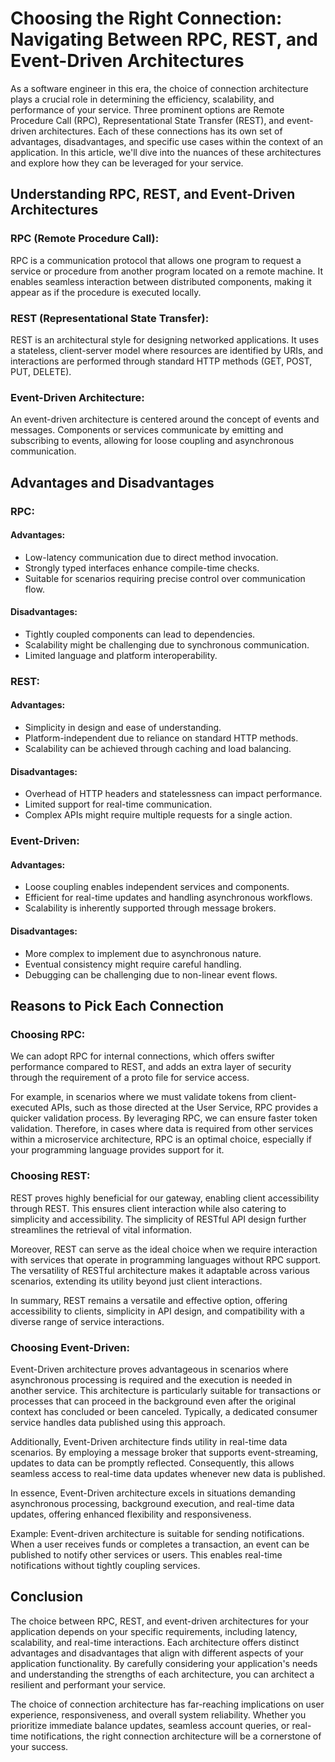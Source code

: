 # Choosing the Right Connection: Navigating Between RPC, REST, and Event-Driven Architectures

As a software engineer in this era, the choice of connection architecture plays a crucial role in determining the efficiency, scalability, and performance of your service. Three prominent options are Remote Procedure Call (RPC), Representational State Transfer (REST), and event-driven architectures. Each of these connections has its own set of advantages, disadvantages, and specific use cases within the context of an application. In this article, we'll dive into the nuances of these architectures and explore how they can be leveraged for your service.

## Understanding RPC, REST, and Event-Driven Architectures
### RPC (Remote Procedure Call):
RPC is a communication protocol that allows one program to request a service or procedure from another program located on a remote machine. It enables seamless interaction between distributed components, making it appear as if the procedure is executed locally.

### REST (Representational State Transfer):
REST is an architectural style for designing networked applications. It uses a stateless, client-server model where resources are identified by URIs, and interactions are performed through standard HTTP methods (GET, POST, PUT, DELETE).

### Event-Driven Architecture:
An event-driven architecture is centered around the concept of events and messages. Components or services communicate by emitting and subscribing to events, allowing for loose coupling and asynchronous communication.

## Advantages and Disadvantages
### RPC:

#### Advantages:
- Low-latency communication due to direct method invocation.
- Strongly typed interfaces enhance compile-time checks.
- Suitable for scenarios requiring precise control over communication flow.

#### Disadvantages:

- Tightly coupled components can lead to dependencies.
- Scalability might be challenging due to synchronous communication.
- Limited language and platform interoperability.


### REST:
#### Advantages:

- Simplicity in design and ease of understanding.
- Platform-independent due to reliance on standard HTTP methods.
- Scalability can be achieved through caching and load balancing.

#### Disadvantages:
- Overhead of HTTP headers and statelessness can impact performance.
- Limited support for real-time communication.
- Complex APIs might require multiple requests for a single action.


### Event-Driven:
#### Advantages:
- Loose coupling enables independent services and components.
- Efficient for real-time updates and handling asynchronous workflows.
- Scalability is inherently supported through message brokers.

#### Disadvantages:
- More complex to implement due to asynchronous nature.
- Eventual consistency might require careful handling.
- Debugging can be challenging due to non-linear event flows.


## Reasons to Pick Each Connection
### Choosing RPC:

We can adopt RPC for internal connections, which offers swifter performance compared to REST, and adds an extra layer of security through the requirement of a proto file for service access.

For example, in scenarios where we must validate tokens from client-executed APIs, such as those directed at the User Service, RPC provides a quicker validation process. By leveraging RPC, we can ensure faster token validation. Therefore, in cases where data is required from other services within a microservice architecture, RPC is an optimal choice, especially if your programming language provides support for it.


### Choosing REST:

REST proves highly beneficial for our gateway, enabling client accessibility through REST. This ensures client interaction while also catering to simplicity and accessibility. The simplicity of RESTful API design further streamlines the retrieval of vital information.

Moreover, REST can serve as the ideal choice when we require interaction with services that operate in programming languages without RPC support. The versatility of RESTful architecture makes it adaptable across various scenarios, extending its utility beyond just client interactions.

In summary, REST remains a versatile and effective option, offering accessibility to clients, simplicity in API design, and compatibility with a diverse range of service interactions.

### Choosing Event-Driven:

Event-Driven architecture proves advantageous in scenarios where asynchronous processing is required and the execution is needed in another service. This architecture is particularly suitable for transactions or processes that can proceed in the background even after the original context has concluded or been canceled. Typically, a dedicated consumer service handles data published using this approach.

Additionally, Event-Driven architecture finds utility in real-time data scenarios. By employing a message broker that supports event-streaming, updates to data can be promptly reflected. Consequently, this allows seamless access to real-time data updates whenever new data is published.

In essence, Event-Driven architecture excels in situations demanding asynchronous processing, background execution, and real-time data updates, offering enhanced flexibility and responsiveness.

Example: Event-driven architecture is suitable for sending notifications. When a user receives funds or completes a transaction, an event can be published to notify other services or users. This enables real-time notifications without tightly coupling services.


## Conclusion
The choice between RPC, REST, and event-driven architectures for your application depends on your specific requirements, including latency, scalability, and real-time interactions. Each architecture offers distinct advantages and disadvantages that align with different aspects of your application functionality. By carefully considering your application's needs and understanding the strengths of each architecture, you can architect a resilient and performant your service.

The choice of connection architecture has far-reaching implications on user experience, responsiveness, and overall system reliability. Whether you prioritize immediate balance updates, seamless account queries, or real-time notifications, the right connection architecture will be a cornerstone of your success.